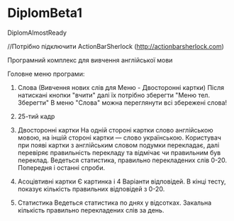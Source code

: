DiplomBeta1
===========

DiplomAlmostReady

//Потрібно підключити ActionBarSherlock (http://actionbarsherlock.com) 

Програмний комплекс для вивчення англійської мови


Головне меню програми: 

1) Слова (Вивчення нових слів для Меню - Двосторонні картки)
  Після натискані кнопки "вчити" далі їх потрібно зберегти "Меню тел. Зберегти" 
  В меню "Слова" можна переглянути всі збережені слова!

2) 25-тий кадр

3) Двосторонні картки
  На одній стороні картки слово англійською мовою, на іншій стороні картки — слово українською. 
  Користувач при появі картки з англійським словом подумки перекладає, далі перевіряє правильність 
  перекладу та відмічає чи правильним був переклад. Ведеться статистика, правильно перекладених слів 0-20. 
  Попередня і останні спроби. 

4) Асоцівтивні картки
  Є картинка і 4 Варіанти відповідей. В кінці тесту, показує кількість правильних відповідей з 0-20.
  
5) Статистика 
  Ведеться статистика по днях у відсотках. Закальна кількість правильно перекладених слів за день.
